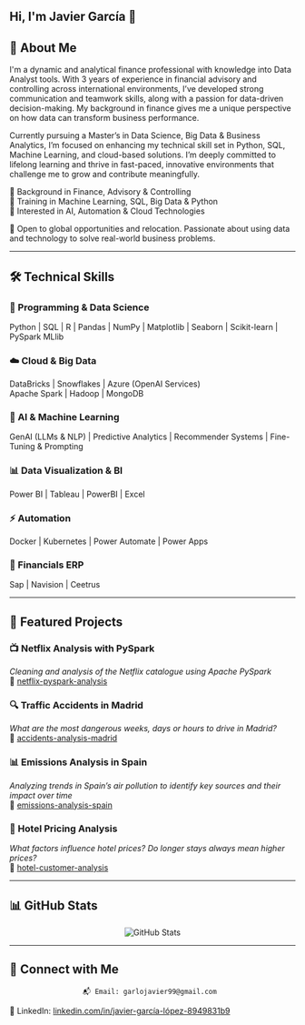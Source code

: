 ## Hi, I'm Javier García 👋

<!--
**JavierGarLo/JavierGarLo** is a ✨ _special_ ✨ repository because its `README.md` (this file) appears on your GitHub profile.
-->

## 🧠 About Me

I'm a dynamic and analytical finance professional with knowledge into Data Analyst tools. With 3 years of experience in financial advisory and controlling across international environments, I’ve developed strong communication and teamwork skills, along with a passion for data-driven decision-making. My background in finance gives me a unique perspective on how data can transform business performance.

Currently pursuing a Master’s in Data Science, Big Data & Business Analytics, I’m focused on enhancing my technical skill set in Python, SQL, Machine Learning, and cloud-based solutions. I’m deeply committed to lifelong learning and thrive in fast-paced, innovative environments that challenge me to grow and contribute meaningfully.

🔹 Background in Finance, Advisory & Controlling  
🔹 Training in Machine Learning, SQL, Big Data & Python  
🔹 Interested in AI, Automation & Cloud Technologies  

📍 Open to global opportunities and relocation. Passionate about using data and technology to solve real-world business problems.

---

## 🛠️ Technical Skills

### 📌 Programming & Data Science  
Python | SQL | R | Pandas | NumPy | Matplotlib | Seaborn | Scikit-learn | PySpark MLlib

### ☁️ Cloud & Big Data  
DataBricks | Snowflakes | Azure (OpenAI Services)  
Apache Spark | Hadoop | MongoDB 

### 🤖 AI & Machine Learning  
GenAI (LLMs & NLP) | Predictive Analytics | Recommender Systems | Fine-Tuning & Prompting

### 📊 Data Visualization & BI  
Power BI | Tableau | PowerBI | Excel

### ⚡ Automation  
Docker | Kubernetes | Power Automate | Power Apps

### 🎯 Financials ERP
Sap | Navision | Ceetrus

---

## 🚀 Featured Projects

### 📺 Netflix Analysis with PySpark  
_Cleaning and analysis of the Netflix catalogue using Apache PySpark_  
🔗 [netflix-pyspark-analysis]()

### 🔍 Traffic Accidents in Madrid  
_What are the most dangerous weeks, days or hours to drive in Madrid?_  
🔗 [accidents-analysis-madrid]()

### 📊 Emissions Analysis in Spain  
_Analyzing trends in Spain’s air pollution to identify key sources and their impact over time_  
🔗 [emissions-analysis-spain]()

### 🏨 Hotel Pricing Analysis  
_What factors influence hotel prices? Do longer stays always mean higher prices?_  
🔗 [hotel-customer-analysis]()

---

## 📊 GitHub Stats

<p align="center">
  <img src="https://github-readme-stats.vercel.app/api?username=tu-usuario&show_icons=true&theme=radical" alt="GitHub Stats" />
</p>

---

## 🔗 Connect with Me

                      📬 Email: garlojavier99@gmail.com  
🔗                    LinkedIn: [linkedin.com/in/javier-garcía-lópez-8949831b9](https://www.linkedin.com/in/javier-garc%C3%ADa-l%C3%B3pez-8949831b9)
